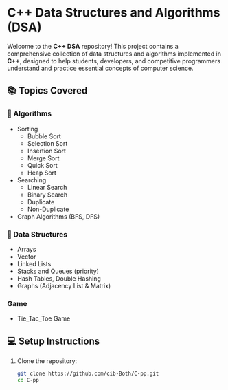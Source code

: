 # C++ Data Structures and Algorithms (DSA)

Welcome to the **C++ DSA** repository! This project contains a comprehensive collection of data structures and algorithms implemented in **C++**, designed to help students, developers, and competitive programmers understand and practice essential concepts of computer science.

## 📚 Topics Covered

### 🔢 Algorithms
- Sorting
  - Bubble Sort
  - Selection Sort
  - Insertion Sort
  - Merge Sort
  - Quick Sort
  - Heap Sort
- Searching
  - Linear Search
  - Binary Search
  - Duplicate
  - Non-Duplicate
- Graph Algorithms (BFS, DFS)

### 🧱 Data Structures
- Arrays
- Vector
- Linked Lists 
- Stacks and Queues (priority)
- Hash Tables, Double Hashing
- Graphs (Adjacency List & Matrix)

### Game
- Tie_Tac_Toe Game

## 💻 Setup Instructions

1. Clone the repository:
   ```bash
   git clone https://github.com/cib-Both/C-pp.git
   cd C-pp
